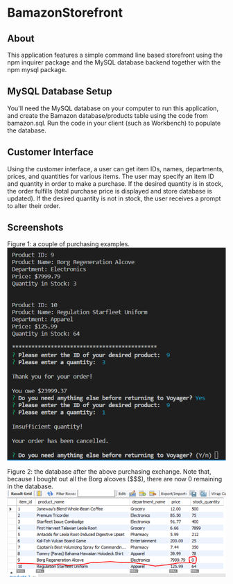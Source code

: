 # BamazonStorefront

## About
This application features a simple command line based storefront using the npm inquirer package and the MySQL database backend together with the npm mysql package.

## MySQL Database Setup
You'll need the MySQL database on your computer to run this application, and create the Bamazon database/products table using the code from bamazon.sql. Run the code in your client (such as Workbench) to populate the database.

## Customer Interface
Using the customer interface, a user can get item IDs, names, departments, prices, and quantities for various items. The user may specify an item ID and quantity in order to make a purchase. If the desired quantity is in stock, the order fulfills (total purchase price is displayed and store database is updated). If the desired quantity is not in stock, the user receives a prompt to alter their order.

## Screenshots

Figure 1: a couple of purchasing examples.
![CLI](https://github.com/reneegrinnell/BamazonStorefront/blob/master/images/purchasing.PNG)

Figure 2: the database after the above purchasing exchange. Note that, because I bought out all the Borg alcoves ($$$), there are now 0 remaining in the database.
![DB](https://github.com/reneegrinnell/BamazonStorefront/blob/master/images/borg.PNG)
